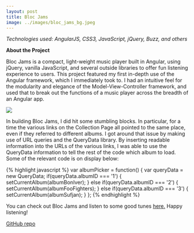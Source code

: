 ```yaml
---
layout: post
title: Bloc Jams
image: ../images/bloc_jams_bg.jpeg
---
```


_Technologies used: AngularJS, CSS3, JavaScript, jQuery, Buzz, and others_

**About the Project**

Bloc Jams is a compact, light-weight music player built in Angular, using jQuery, vanilla JavaScript, and several outside libraries to offer fun listening experience to users. This project featured my first in-depth use of the Angular framework, which I immediately took to. I had an intuitive feel for the modularity and elegance of the Model-View-Controller framework, and used that to break out the functions of a music player across the breadth of an Angular app.

<div class="img_row squish">
  <img class="col three" src="{{ site.baseurl }}/images/blocjams_example.jpeg">
</div>

In building Bloc Jams, I did hit some stumbling blocks. In particular, for a time the various links on the Collection Page all pointed to the same place, even if they referred to different albums. I got around that issue by making use of URL queries and the QueryData library. By inserting readable information into the URLs of the various links, I was able to use the QueryData information to tell the rest of the code which album to load. Some of the relevant code is on display below:

{% highlight javascript %}
var albumPicker = function() {
  var queryData = new QueryData;
  if(queryData.albumID === '1') {
    setCurrentAlbum(albumBonIver);
  }
  else if(queryData.albumID === '2') {
    setCurrentAlbum(albumFooFighters);
  }
  else if(queryData.albumID === '3') {
    setCurrentAlbum(albumSufjan);
  }
};
{% endhighlight %}


You can check out Bloc Jams and listen to some good tunes [here.](https://bloc-jammr.herokuapp.com) Happy listening!

[GitHub repo](https://github.com/dlakin01/bloc-jams-angularjs)
